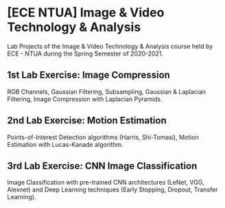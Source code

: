 # [ECE NTUA] Image & Video Technology & Analysis
Lab Projects of the Image & Video Technology & Analysis course held by ECE - NTUA during the Spring Semester of 2020-2021.

## 1st Lab Exercise: Image Compression
RGB Channels, Gaussian Filtering, Subsampling, Gaussian & Laplacian Filtering, Image Compression with Laplacian Pyramids.

## 2nd Lab Exercise: Motion Estimation
Points-of-Interest Detection algorithms (Harris, Shi-Tomasi), Motion Estimation with Lucas-Kanade algorithm.

## 3rd Lab Exercise: CNN Image Classification
Image Classification with pre-trained CNN architectures (LeNet, VGG, Alexnet) and Deep Learning techniques (Early Stopping, Dropout, Transfer Learning).



